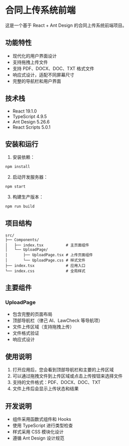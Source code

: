 # 合同上传系统前端

这是一个基于 React + Ant Design 的合同上传系统前端项目。

## 功能特性

- 现代化的用户界面设计
- 支持拖拽上传文件
- 支持 PDF、DOCX、DOC、TXT 格式文件
- 响应式设计，适配不同屏幕尺寸
- 完整的导航栏和用户界面

## 技术栈

- React 19.1.0
- TypeScript 4.9.5
- Ant Design 5.26.6
- React Scripts 5.0.1

## 安装和运行

1. 安装依赖：

```bash
npm install
```

2. 启动开发服务器：

```bash
npm start
```

3. 构建生产版本：

```bash
npm run build
```

## 项目结构

```
src/
├── Components/
│   ├── index.tsx          # 主页面组件
│   └── UploadPage/
│       ├── UploadPage.tsx # 上传页面组件
│       └── UploadPage.css # 样式文件
├── index.tsx              # 应用入口
└── index.css              # 全局样式
```

## 主要组件

### UploadPage

- 包含完整的页面布局
- 顶部导航栏（律己 AI、LawCheck 等导航项）
- 文件上传区域（支持拖拽上传）
- 文件格式验证
- 响应式设计

## 使用说明

1. 打开应用后，您会看到顶部导航栏和主要的上传区域
2. 可以通过拖拽文件到上传区域或点击上传按钮来选择文件
3. 支持的文件格式：PDF、DOCX、DOC、TXT
4. 文件上传后会显示上传状态和结果

## 开发说明

- 组件采用函数式组件和 Hooks
- 使用 TypeScript 进行类型检查
- 样式采用 CSS 模块化设计
- 遵循 Ant Design 设计规范
